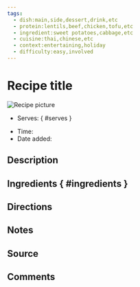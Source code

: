 ```yaml
---
tags:
  - dish:main,side,dessert,drink,etc
  - protein:lentils,beef,chicken,tofu,etc
  - ingredient:sweet potatoes,cabbage,etc
  - cuisine:thai,chinese,etc
  - context:entertaining,holiday
  - difficulty:easy,involved
---
```

<!-- Tags can have colon, but no space around it -->

# Recipe title

![Recipe picture](../images/image.jpg)

<!-- Serves has to be a single number, no dashes, but text is allowed after the
number (e.g., 24 cookies) -->
- Serves:
{ #serves }
<!-- Time is not parsed, so anything can be input here, and additional
values can be added (e.g., "active time", "cooking time", etc) -->
- Time: 
- Date added: 

## Description

## Ingredients { #ingredients }

<!-- Decimals are allowed, fractions are not. For ranges, use only a single dash
and no spaces between the numbers. -->

## Directions

<!-- If you have a direction that refers to a number of some ingredient, wrap
the number in asterisks and add `{.ingredient-num}` afterwards. For example,
write `Add 2 Tbsp oil to pan` as `Add *2*{.ingredient-num} to pan`. This allows
us to properly change the number when changing the serves value. -->

## Notes

<!-- Delete section if no additional notes -->

## Source

## Comments
